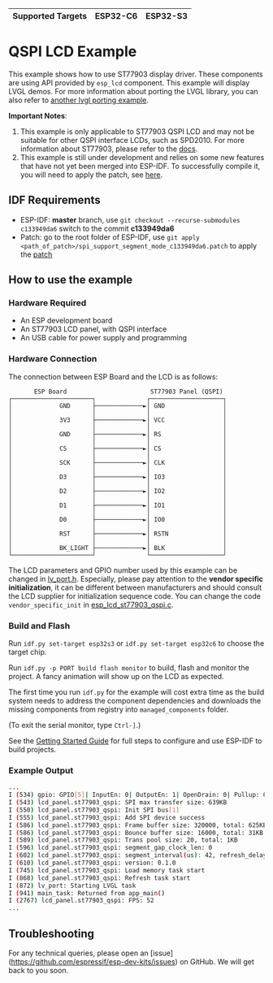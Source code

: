 | Supported Targets | ESP32-C6 | ESP32-S3 |
| ----------------- | -------- | -------- |

# QSPI LCD Example

This example shows how to use ST77903 display driver. These components are using API provided by `esp_lcd` component. This example will display LVGL demos. For more information about porting the LVGL library, you can also refer to [another lvgl porting example](../i80_controller/README.md).

**Important Notes**:

1. This example is only applicable to ST77903 QSPI LCD and may not be suitable for other QSPI interface LCDs, such as SPD2010. For more information about ST77903, please refer to the [docs](./docs).
2. This example is still under development and relies on some new features that have not yet been merged into ESP-IDF. To successfully compile it, you will need to apply the patch, see [here](#idf-requirements).

## IDF Requirements

* ESP-IDF: **master** branch, use `git checkout --recurse-submodules c133949da6` switch to the commit **c133949da6**
* Patch: go to the root folder of ESP-IDF, use `git apply <path_of_patch>/spi_support_segment_mode_c133949da6.patch` to apply the [patch](patch/spi_support_segment_mode_c133949da6.patch)

## How to use the example

### Hardware Required

* An ESP development board
* An ST77903 LCD panel, with QSPI interface
* An USB cable for power supply and programming

### Hardware Connection

The connection between ESP Board and the LCD is as follows:

```
       ESP Board                       ST77903 Panel (QSPI)
┌──────────────────────┐              ┌────────────────────┐
│             GND      ├─────────────►│ GND                │
│                      │              │                    │
│             3V3      ├─────────────►│ VCC                │
│                      │              │                    │
│             GND      ├─────────────►│ RS                 │
│                      │              │                    │
│             CS       ├─────────────►│ CS                 │
│                      │              │                    │
│             SCK      ├─────────────►│ CLK                │
│                      │              │                    │
│             D3       ├─────────────►│ IO3                │
│                      │              │                    │
│             D2       ├─────────────►│ IO2                │
│                      │              │                    │
│             D1       ├─────────────►│ IO1                │
│                      │              │                    │
│             D0       ├─────────────►│ IO0                │
│                      │              │                    │
│             RST      ├─────────────►│ RSTN               │
│                      │              │                    │
│             BK_LIGHT ├─────────────►│ BLK                │
└──────────────────────┘              └────────────────────┘
```

The LCD parameters and GPIO number used by this example can be changed in [lv_port.h](main/lv_port.h).
Especially, please pay attention to the **vendor specific initialization**, it can be different between manufacturers and should consult the LCD supplier for initialization sequence code. You can change the code `vendor_specific_init` in [esp_lcd_st77903_qspi.c](components/esp_lcd_st77903_qspi/esp_lcd_st77903_qspi.c).

### Build and Flash

Run `idf.py set-target esp32s3` or  `idf.py set-target esp32c6` to choose the target chip.

Run `idf.py -p PORT build flash monitor` to build, flash and monitor the project. A fancy animation will show up on the LCD as expected.

The first time you run `idf.py` for the example will cost extra time as the build system needs to address the component dependencies and downloads the missing components from registry into `managed_components` folder.

(To exit the serial monitor, type ``Ctrl-]``.)

See the [Getting Started Guide](https://docs.espressif.com/projects/esp-idf/en/latest/get-started/index.html) for full steps to configure and use ESP-IDF to build projects.

### Example Output

```bash
...
I (534) gpio: GPIO[5]| InputEn: 0| OutputEn: 1| OpenDrain: 0| Pullup: 0| Pulldown: 0| Intr:0
I (543) lcd_panel.st77903_qspi: SPI max transfer size: 639KB
I (550) lcd_panel.st77903_qspi: Init SPI bus[1]
I (555) lcd_panel.st77903_qspi: Add SPI device success
I (586) lcd_panel.st77903_qspi: Frame buffer size: 320000, total: 625KB
I (586) lcd_panel.st77903_qspi: Bounce buffer size: 16000, total: 31KB
I (589) lcd_panel.st77903_qspi: Trans pool size: 20, total: 1KB
I (596) lcd_panel.st77903_qspi: segment_gap_clock_len: 0
I (602) lcd_panel.st77903_qspi: segment_interval(us): 42, refresh_delay(ms): 0
I (610) lcd_panel.st77903_qspi: version: 0.1.0
I (745) lcd_panel.st77903_qspi: Load memory task start
I (868) lcd_panel.st77903_qspi: Refresh task start
I (872) lv_port: Starting LVGL task
I (941) main_task: Returned from app_main()
I (2767) lcd_panel.st77903_qspi: FPS: 52
...
```

## Troubleshooting

For any technical queries, please open an [issue] (https://github.com/espressif/esp-dev-kits/issues) on GitHub. We will get back to you soon.
